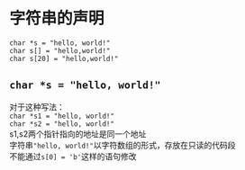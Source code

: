 # 字符串的声明
`char *s = "hello, world!"`<br>
`char s[] = "hello,world!"`<br>
`char s[20] = "hello,world!"`

## `char *s = "hello, world!"`
对于这种写法：<br>
`char *s1 = "hello, world!"`<br>
`char *s2 = "hello, world!"`<br>
s1,s2两个指针指向的地址是同一个地址<br>
字符串`"hello, world!"`以字符数组的形式，存放在只读的代码段<br>
不能通过`s[0] = 'b'`这样的语句修改
